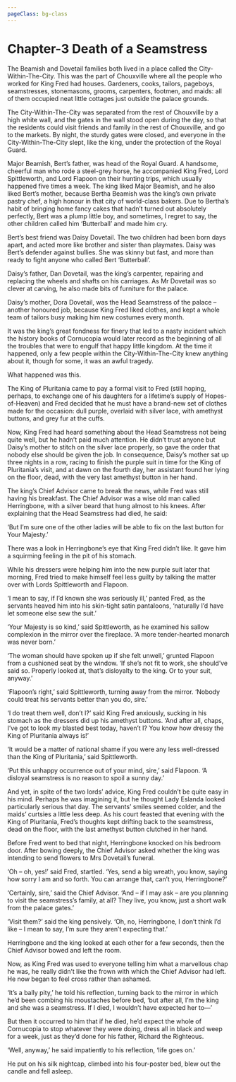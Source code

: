 ```yaml
---
pageClass: bg-class
---
```


# Chapter-3 Death of a Seamstress

The Beamish and Dovetail families both lived in a place called the City-Within-The-City. This was the part of Chouxville where all the people who worked for King Fred had houses. Gardeners, cooks, tailors, pageboys, seamstresses, stonemasons, grooms, carpenters, footmen, and maids: all of them occupied neat little cottages just outside the palace grounds.

The City-Within-The-City was separated from the rest of Chouxville by a high white wall, and the gates in the wall stood open during the day, so that the residents could visit friends and family in the rest of Chouxville, and go to the markets. By night, the sturdy gates were closed, and everyone in the City-Within-The-City slept, like the king, under the protection of the Royal Guard.

Major Beamish, Bert’s father, was head of the Royal Guard. A handsome, cheerful man who rode a steel-grey horse, he accompanied King Fred, Lord Spittleworth, and Lord Flapoon on their hunting trips, which usually happened five times a week. The king liked Major Beamish, and he also liked Bert’s mother, because Bertha Beamish was the king’s own private pastry chef, a high honour in that city of world-class bakers. Due to Bertha’s habit of bringing home fancy cakes that hadn’t turned out absolutely perfectly, Bert was a plump little boy, and sometimes, I regret to say, the other children called him ‘Butterball’ and made him cry.

Bert’s best friend was Daisy Dovetail. The two children had been born days apart, and acted more like brother and sister than playmates. Daisy was Bert’s defender against bullies. She was skinny but fast, and more than ready to fight anyone who called Bert ‘Butterball’.

Daisy’s father, Dan Dovetail, was the king’s carpenter, repairing and replacing the wheels and shafts on his carriages. As Mr Dovetail was so clever at carving, he also made bits of furniture for the palace.

Daisy’s mother, Dora Dovetail, was the Head Seamstress of the palace – another honoured job, because King Fred liked clothes, and kept a whole team of tailors busy making him new costumes every month.

It was the king’s great fondness for finery that led to a nasty incident which the history books of Cornucopia would later record as the beginning of all the troubles that were to engulf that happy little kingdom. At the time it happened, only a few people within the City-Within-The-City knew anything about it, though for some, it was an awful tragedy.

What happened was this.

The King of Pluritania came to pay a formal visit to Fred (still hoping, perhaps, to exchange one of his daughters for a lifetime’s supply of Hopes-of-Heaven) and Fred decided that he must have a brand-new set of clothes made for the occasion: dull purple, overlaid with silver lace, with amethyst buttons, and grey fur at the cuffs.

Now, King Fred had heard something about the Head Seamstress not being quite well, but he hadn’t paid much attention. He didn’t trust anyone but Daisy’s mother to stitch on the silver lace properly, so gave the order that nobody else should be given the job. In consequence, Daisy’s mother sat up three nights in a row, racing to finish the purple suit in time for the King of Pluritania’s visit, and at dawn on the fourth day, her assistant found her lying on the floor, dead, with the very last amethyst button in her hand.

The king’s Chief Advisor came to break the news, while Fred was still having his breakfast. The Chief Advisor was a wise old man called Herringbone, with a silver beard that hung almost to his knees. After explaining that the Head Seamstress had died, he said:

‘But I’m sure one of the other ladies will be able to fix on the last button for Your Majesty.’

There was a look in Herringbone’s eye that King Fred didn’t like. It gave him a squirming feeling in the pit of his stomach.

While his dressers were helping him into the new purple suit later that morning, Fred tried to make himself feel less guilty by talking the matter over with Lords Spittleworth and Flapoon.

‘I mean to say, if I’d known she was seriously ill,’ panted Fred, as the servants heaved him into his skin-tight satin pantaloons, ‘naturally I’d have let someone else sew the suit.’

‘Your Majesty is so kind,’ said Spittleworth, as he examined his sallow complexion in the mirror over the fireplace. ‘A more tender-hearted monarch was never born.’

‘The woman should have spoken up if she felt unwell,’ grunted Flapoon from a cushioned seat by the window. ‘If she’s not fit to work, she should’ve said so. Properly looked at, that’s disloyalty to the king. Or to your suit, anyway.’

‘Flapoon’s right,’ said Spittleworth, turning away from the mirror. ‘Nobody could treat his servants better than you do, sire.’

‘I do treat them well, don’t I?’ said King Fred anxiously, sucking in his stomach as the dressers did up his amethyst buttons. ‘And after all, chaps, I’ve got to look my blasted best today, haven’t I? You know how dressy the King of Pluritania always is!’

‘It would be a matter of national shame if you were any less well-dressed than the King of Pluritania,’ said Spittleworth.

‘Put this unhappy occurrence out of your mind, sire,’ said Flapoon. ‘A disloyal seamstress is no reason to spoil a sunny day.’

And yet, in spite of the two lords’ advice, King Fred couldn’t be quite easy in his mind. Perhaps he was imagining it, but he thought Lady Eslanda looked particularly serious that day. The servants’ smiles seemed colder, and the maids’ curtsies a little less deep. As his court feasted that evening with the King of Pluritania, Fred’s thoughts kept drifting back to the seamstress, dead on the floor, with the last amethyst button clutched in her hand.

Before Fred went to bed that night, Herringbone knocked on his bedroom door. After bowing deeply, the Chief Advisor asked whether the king was intending to send flowers to Mrs Dovetail’s funeral.

‘Oh – oh, yes!’ said Fred, startled. ‘Yes, send a big wreath, you know, saying how sorry I am and so forth. You can arrange that, can’t you, Herringbone?’

‘Certainly, sire,’ said the Chief Advisor. ‘And – if I may ask – are you planning to visit the seamstress’s family, at all? They live, you know, just a short walk from the palace gates.’

‘Visit them?’ said the king pensively. ‘Oh, no, Herringbone, I don’t think I’d like – I mean to say, I’m sure they aren’t expecting that.’

Herringbone and the king looked at each other for a few seconds, then the Chief Advisor bowed and left the room.

Now, as King Fred was used to everyone telling him what a marvellous chap he was, he really didn’t like the frown with which the Chief Advisor had left. He now began to feel cross rather than ashamed.

‘It’s a bally pity,’ he told his reflection, turning back to the mirror in which he’d been combing his moustaches before bed, ‘but after all, I’m the king and she was a seamstress. If I died, I wouldn’t have expected her to—’

But then it occurred to him that if he died, he’d expect the whole of Cornucopia to stop whatever they were doing, dress all in black and weep for a week, just as they’d done for his father, Richard the Righteous.

‘Well, anyway,’ he said impatiently to his reflection, ‘life goes on.’

He put on his silk nightcap, climbed into his four-poster bed, blew out the candle and fell asleep.